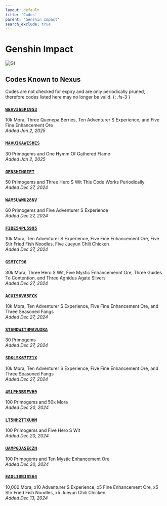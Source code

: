 ```yaml
---
layout: default
title: 'Codes'
parent: 'Genshin Impact'
search_exclude: true
---
```


# Genshin Impact

![GI](https://cdn.discordapp.com/emojis/1323743234974814211.png)

## Codes Known to Nexus

Codes are not checked for expiry and are only periodically pruned, therefore codes listed here may no longer be valid.
{: .fs-3 }

### [`WEAV365PI953`](https://genshin.hoyoverse.com/en/gift?code=WEAV365PI953)

10k Mora, Three Quenepa Berries, Ten Adventurer S Experience, and Five Fine Enhancement Ore<br />*Added Jan 2, 2025*

### [`MAVUIKAWISHES`](https://genshin.hoyoverse.com/en/gift?code=MAVUIKAWISHES)

30 Primogems and One Hymm Of Gathered Flame<br />*Added Jan 2, 2025*

### [`GENSHINGIFT`](https://genshin.hoyoverse.com/en/gift?code=GENSHINGIFT)

50 Primogems and Three Hero S Wit  This Code Works Periodically<br />*Added Dec 27, 2024*

### [`WAM5UWWU28NV`](https://genshin.hoyoverse.com/en/gift?code=WAM5UWWU28NV)

60 Primogems and Five Adventurer S Experience<br />*Added Dec 27, 2024*

### [`FIBE54PL5995`](https://genshin.hoyoverse.com/en/gift?code=FIBE54PL5995)

10k Mora, Ten Adventurer S Experience, Five Fine Enhancement Ore, Five Stir Fried Fish Noodles, Five Jueyun Chili Chicken<br />*Added Dec 27, 2024*

### [`GSMTCT96`](https://genshin.hoyoverse.com/en/gift?code=GSMTCT96)

30k Mora, Three Hero S Wit, Five Mystic Enhancemennt Ore, Three Guides To Contention, and Three Agnidus Agate Slivers<br />*Added Dec 27, 2024*

### [`ACUI96V85FCK`](https://genshin.hoyoverse.com/en/gift?code=ACUI96V85FCK)

10k Mora, Ten Adventurer S Experience, Five Fine Enhancement Ore, and Three Seasoned Fangs<br />*Added Dec 27, 2024*

### [`STANDWITHMAVUIKA`](https://genshin.hoyoverse.com/en/gift?code=STANDWITHMAVUIKA)

30 Primogems<br />*Added Dec 27, 2024*

### [`SDKLSK67TZ1X`](https://genshin.hoyoverse.com/en/gift?code=SDKLSK67TZ1X)

10k Mora, Ten Adventurer S Experience, Five Fine Enhancement Ore, and Three Seasoned Fangs<br />*Added Dec 27, 2024*

### [`4SLPH3BSFVH9`](https://genshin.hoyoverse.com/en/gift?code=4SLPH3BSFVH9)

100 Primogems and 50k Mora<br />*Added Dec 20, 2024*

### [`LT5NH2TTXUHM`](https://genshin.hoyoverse.com/en/gift?code=LT5NH2TTXUHM)

100 Primogems and Five Hero S Wit<br />*Added Dec 20, 2024*

### [`UAMPGJASECZH`](https://genshin.hoyoverse.com/en/gift?code=UAMPGJASECZH)

100 Primogems and Ten Mystic Enhancement Ore<br />*Added Dec 20, 2024*

### [`EAOL18BJ8S64`](https://genshin.hoyoverse.com/en/gift?code=EAOL18BJ8S64)

10,000 Mora, x10 Adventurer S Experience, x5 Fine Enhancement Ore, x5 Stir Fried Fish Noodles, x5 Jueyun Chili Chicken<br />*Added Dec 13, 2024*